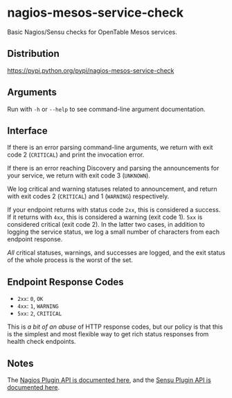 nagios-mesos-service-check
==========================
Basic Nagios/Sensu checks for OpenTable Mesos services.

Distribution
------------
https://pypi.python.org/pypi/nagios-mesos-service-check

Arguments
---------
Run with `-h` or `--help` to see command-line argument documentation.

Interface
---------
If there is an error parsing command-line arguments, we return with exit
code 2 (`CRITICAL`) and print the invocation error.

If there is an error reaching Discovery and parsing the announcements
for your service, we return with exit code 3 (`UNKNOWN`).

We log critical and warning statuses related to announcement, and return
with exit codes 2 (`CRITICAL`) and 1 (`WARNING`) respectively.

If your endpoint returns with status code `2xx`, this is considered a
success.  If it returns with `4xx`, this is considered a warning (exit
code 1).  `5xx` is considered critical (exit code 2).  In the latter two
cases, in addition to logging the service status, we log a small number
of characters from each endpoint response.

_All_ critical statuses, warnings, and successes are logged, and the
exit status of the whole process is the worst of the set.

Endpoint Response Codes
-----------------------
- `2xx`: `0`, `OK`
- `4xx`: `1`, `WARNING`
- `5xx`: `2`, `CRITICAL`

This is _a bit of an abuse_ of HTTP response codes, but our policy is
that this is the simplest and most flexible way to get rich status
responses from health check endpoints.

Notes
-----
The [Nagios Plugin API is documented here][1], and the [Sensu Plugin API
is documented here][2].

[1]: https://assets.nagios.com/downloads/nagioscore/docs/nagioscore/3/en/pluginapi.html
[2]: https://sensuapp.org/docs/latest/reference/plugins
